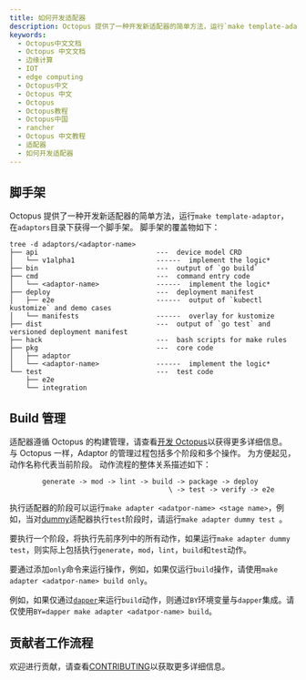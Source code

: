 ```yaml
---
title: 如何开发适配器
description: Octopus 提供了一种开发新适配器的简单方法，运行`make template-adaptor`，在`adaptors`目录下获得一个脚手架。 脚手架的覆盖物如下
keywords:
  - Octopus中文文档
  - Octopus 中文文档
  - 边缘计算
  - IOT
  - edge computing
  - Octopus中文
  - Octopus 中文
  - Octopus
  - Octopus教程
  - Octopus中国
  - rancher
  - Octopus 中文教程
  - 适配器
  - 如何开发适配器
---
```


## 脚手架

Octopus 提供了一种开发新适配器的简单方法，运行`make template-adaptor`，在`adaptors`目录下获得一个脚手架。 脚手架的覆盖物如下：

```text
tree -d adaptors/<adaptor-name>
├── api                             ---  device model CRD
│   └── v1alpha1                    ------  implement the logic*
├── bin                             ---  output of `go build`
├── cmd                             ---  command entry code
│   └── <adaptor-name>              ------  implement the logic*
├── deploy                          ---  deployment manifest
│   ├── e2e                         ------  output of `kubectl kustomize` and demo cases
│   └── manifests                   ------  overlay for kustomize
├── dist                            ---  output of `go test` and versioned deployment manifest
├── hack                            ---  bash scripts for make rules
├── pkg                             ---  core code
│   ├── adaptor
│   └── <adaptor-name>              ------  implement the logic*
└── test                            ---  test code
    ├── e2e
    └── integration
```

## Build 管理

适配器遵循 Octopus 的构建管理，请查看[开发 Octopus](/docs/octopus/develop/_index)以获得更多详细信息。 与 Octopus 一样，Adaptor 的管理过程包括多个阶段和多个操作。 为方便起见，动作名称代表当前阶段。 动作流程的整体关系描述如下：

```text
        generate -> mod -> lint -> build -> package -> deploy
                                       \ -> test -> verify -> e2e
```

执行适配器的阶段可以运行`make adapter <adatpor-name> <stage name>`，例如，当对[dummy](./dummy)适配器执行`test`阶段时，请运行`make adapter dummy test `。

要执行一个阶段，将执行先前序列中的所有动作，如果运行`make adapter dummy test`，则实际上包括执行`generate`，`mod`，`lint`，`build`和`test`动作。

要通过添加`only`命令来运行操作，例如，如果仅运行`build`操作，请使用`make adapter <adatpor-name> build only`。

例如，如果仅通过[`dapper`](https://github.com/rancher/dapper)来运行`build`动作，则通过`BY`环境变量与`dapper`集成。请仅使用`BY=dapper make adapter <adatpor-name> build`。

## 贡献者工作流程

欢迎进行贡献，请查看[CONTRIBUTING](https://github.com/cnrancher/octopus/blob/master/CONTRIBUTING.md)以获取更多详细信息。
